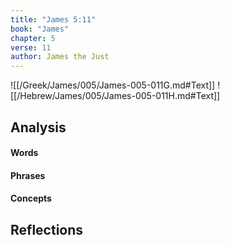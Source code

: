 ```yaml
---
title: "James 5:11"
book: "James"
chapter: 5
verse: 11
author: James the Just
---
```

![[/Greek/James/005/James-005-011G.md#Text]]
![[/Hebrew/James/005/James-005-011H.md#Text]]

## Analysis

#### Words

#### Phrases

#### Concepts

## Reflections
